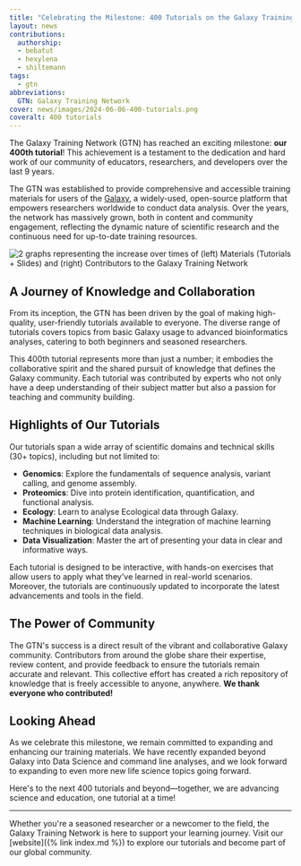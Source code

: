 ```yaml
---
title: "Celebrating the Milestone: 400 Tutorials on the Galaxy Training Network!"
layout: news
contributions:
  authorship:
  - bebatut
  - hexylena
  - shiltemann
tags:
  - gtn
abbreviations:
  GTN: Galaxy Training Network
cover: news/images/2024-06-06-400-tutorials.png
coveralt: 400 tutorials
---
```


The Galaxy Training Network (GTN) has reached an exciting milestone: **our 400th tutorial**! This achievement is a testament to the dedication and hard work of our community of educators, researchers, and developers over the last 9 years. 

The GTN was established to provide comprehensive and accessible training materials for users of the [Galaxy](https://galaxyproject.org/), a widely-used, open-source platform that empowers researchers worldwide to conduct data analysis. Over the years, the network has massively grown, both in content and community engagement, reflecting the dynamic nature of scientific research and the continuous need for up-to-date training resources.

![2 graphs representing the increase over times of (left) Materials (Tutorials + Slides) and (right) Contributors to the Galaxy Training Network]({{site.baseurl}}/news/images/2024-06-06-contributions.png)

## A Journey of Knowledge and Collaboration

From its inception, the GTN has been driven by the goal of making high-quality, user-friendly tutorials available to everyone. The diverse range of tutorials covers topics from basic Galaxy usage to advanced bioinformatics analyses, catering to both beginners and seasoned researchers.

This 400th tutorial represents more than just a number; it embodies the collaborative spirit and the shared pursuit of knowledge that defines the Galaxy community. Each tutorial was contributed by experts who not only have a deep understanding of their subject matter but also a passion for teaching and community building.

## Highlights of Our Tutorials

Our tutorials span a wide array of scientific domains and technical skills (30+ topics), including but not limited to:

- **Genomics**: Explore the fundamentals of sequence analysis, variant calling, and genome assembly.
- **Proteomics**: Dive into protein identification, quantification, and functional analysis.
- **Ecology**: Learn to analyse Ecological data through Galaxy.
- **Machine Learning**: Understand the integration of machine learning techniques in biological data analysis.
- **Data Visualization**: Master the art of presenting your data in clear and informative ways.

Each tutorial is designed to be interactive, with hands-on exercises that allow users to apply what they've learned in real-world scenarios. Moreover, the tutorials are continuously updated to incorporate the latest advancements and tools in the field.

## The Power of Community

The GTN's success is a direct result of the vibrant and collaborative Galaxy community. Contributors from around the globe share their expertise, review content, and provide feedback to ensure the tutorials remain accurate and relevant. This collective effort has created a rich repository of knowledge that is freely accessible to anyone, anywhere. **We thank everyone who contributed!**

## Looking Ahead

As we celebrate this milestone, we remain committed to expanding and enhancing our training materials. We have recently expanded beyond Galaxy into Data Science and command line analyses, and we look forward to expanding to even more new life science topics going forward.

Here's to the next 400 tutorials and beyond—together, we are advancing science and education, one tutorial at a time!

---

Whether you're a seasoned researcher or a newcomer to the field, the Galaxy Training Network is here to support your learning journey. Visit our [website]({% link index.md %}) to explore our tutorials and become part of our global community.
